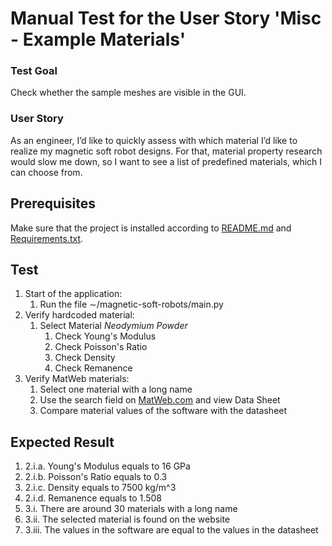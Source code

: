 # Manual Test for the User Story 'Misc - Example Materials'

### Test Goal
Check whether the sample meshes are visible in the GUI. 

### User Story
As an engineer, I’d like to quickly assess with which material I’d like to realize my magnetic soft robot designs. For that, material property research would slow me down, so I want to see a list of predefined materials, which I can choose from.

## Prerequisites
Make sure that the project is installed according to [README.md]() and [Requirements.txt]().

## Test

1. Start of the application:
    1. Run the file ∼/magnetic-soft-robots/main.py
2. Verify hardcoded material:
    1. Select Material *Neodymium Powder*
        1. Check Young's Modulus
        2. Check Poisson's Ratio
        3. Check Density
        4. Check Remanence
3. Verify MatWeb materials:
    1. Select one material with a long name
    2. Use the search field on [MatWeb.com](https://www.matweb.com/index.aspx) and view Data Sheet
    3. Compare material values of the software with the datasheet


## Expected Result
1. 2.i.a. Young's Modulus equals to 16 GPa
2. 2.i.b. Poisson's Ratio equals to 0.3
3. 2.i.c. Density equals to 7500 kg/m^3
4. 2.i.d. Remanence equals to 1.508
5. 3.i. There are around 30 materials with a long name
6. 3.ii. The selected material is found on the website
7. 3.iii. The values in the software are equal to the values in the datasheet 
